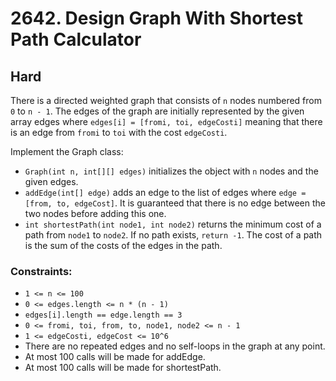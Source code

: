 # 2642. Design Graph With Shortest Path Calculator

## Hard

There is a directed weighted graph that consists of `n` nodes numbered from `0` to `n - 1`. The edges of the graph are
initially represented by the given array edges where `edges[i] = [fromi, toi, edgeCosti]` meaning that there is an edge
from `fromi` to `toi` with the cost `edgeCosti`.

Implement the Graph class:

- `Graph(int n, int[][] edges)` initializes the object with `n` nodes and the given edges.
- `addEdge(int[] edge)` adds an edge to the list of edges where `edge = [from, to, edgeCost]`. It is guaranteed that
  there is no edge between the two nodes before adding this one.
- `int shortestPath(int node1, int node2)` returns the minimum cost of a path from `node1` to `node2`. If no path
  exists, `return -1`. The cost of a path is the sum of the costs of the edges in the path.

### Constraints:

- `1 <= n <= 100`
- `0 <= edges.length <= n * (n - 1)`
- `edges[i].length == edge.length == 3`
- `0 <= fromi, toi, from, to, node1, node2 <= n - 1`
- `1 <= edgeCosti, edgeCost <= 10^6`
- There are no repeated edges and no self-loops in the graph at any point.
- At most 100 calls will be made for addEdge.
- At most 100 calls will be made for shortestPath.
